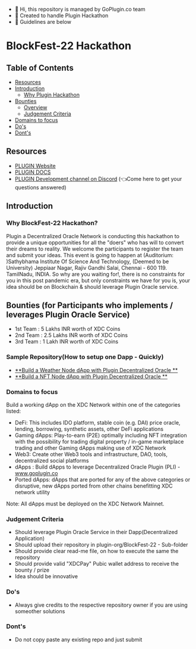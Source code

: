 - 👋 Hi, this repository is managed by GoPlugin.co team
- 👀 Created to handle Plugin Hackathon
- 🌱 Guidelines are below

# BlockFest-22 Hackathon 

## Table of Contents
* [Resources](#Resources)
* [Introduction](#Introduction)
    * [Why Plugin Hackathon](#Why-Plugin-Hackathon)
* [Bounties](#Bounties-for-Participants)
    * [Overview](#Bounty-Overview)
    * [Judgement Criteria](#Judgement-Criteria)
* [Domains to focus](#Domains_to_focus)
* [Do's](#Do's)
* [Dont's](#Dont's)

## Resources
* [PLUGIN Website](https://www.goplugin.co/)
* [PLUGIN DOCS](https://docs.goplugin.co/)
* [PLUGIN Development channel on Discord](https://discord.gg/4ATypYHudd) (👈Come here to get your questions answered)

## Introduction
### Why BlockFest-22 Hackathon?

Plugin a Decentralized Oracle Network is conducting this hackathon to provide a unique opportunities for all the "doers" who has will to convert their dreams to reality. We welcome the participants to register the team and submit your ideas. This event is going to happen at (Auditorium: )Sathybhama Institute Of Science And Technology, (Deemed to be University) Jeppiaar Nagar, Rajiv Gandhi Salai, Chennai - 600 119. TamilNadu, INDIA. So why are you waiting for!, there is no constraints for you in this post pandemic era, but only constraints we have for you is, your idea should be on Blockchain & should leverage Plugin Oracle service.

## Bounties (for Participants who implements / leverages Plugin Oracle Service)
* 1st Team : 5 Lakhs INR worth of XDC Coins
* 2nd  Team : 2.5 Lakhs INR worth of XDC Coins
* 3rd  Team : 1 Lakh INR worth of XDC Coins

### Sample Repository(How to setup one Dapp - Quickly)
* [**Build a Weather Node dApp with Plugin Decentralized Oracle **](https://github.com/GoPlugin/plugin-weather-node-adapter)
* [**Build a NFT Node dApp with Plugin Decentralized Oracle **](https://github.com/GoPlugin/plugin-weather-node-adapter)

### Domains to focus
Build a working dApp on the XDC Network within one of the categories listed:
* DeFi: This includes IDO platform, stable coin (e.g. DAI) price oracle, lending, borrowing, synthetic assets, other DeFi applications
* Gaming dApps: Play-to-earn (P2E) optimally including NFT integration with the possibility for trading digital property / in-game marketplace trading and other Gaming dApps making use of XDC Network
* Web3: Create other Web3 tools and infrastructure, DAO, tools, decentralized social platforms
* dApps : Build dApps to leverage Decentralized Oracle Plugin (PLI) - www.goplugin.co 
* Ported dApps: dApps that are ported for any of the above categories or disruptive, new dApps ported from other chains benefitting XDC network utility

Note: All dApps must be deployed on the XDC Network Mainnet. 


### Judgement Criteria
* Should leverage Plugin Oracle Service in their Dapp(Decentralized Application)
* Should upload their repository in plugin-org/BlockFest-22 - Sub-folder
* Should provide clear read-me file, on how to execute the same the repository
* Should provide valid "XDCPay" Pubic wallet address to receive the bounty / prize
* Idea should be innovative

### Do's 
* Always give credits to the respective repository owner if you are using someother solutions

### Dont's 
* Do not copy paste any existing repo and just submit



